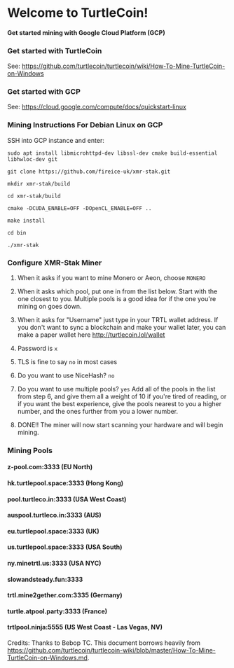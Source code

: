 # Welcome to TurtleCoin! 
#### Get started mining with Google Cloud Platform (GCP)




### Get started with TurtleCoin
See:  https://github.com/turtlecoin/turtlecoin/wiki/How-To-Mine-TurtleCoin-on-Windows


### Get started with GCP
See:  https://cloud.google.com/compute/docs/quickstart-linux


###  Mining Instructions For Debian Linux on GCP
SSH into GCP instance and enter:

`sudo apt install libmicrohttpd-dev libssl-dev cmake build-essential libhwloc-dev git`

`git clone https://github.com/fireice-uk/xmr-stak.git`

`mkdir xmr-stak/build`

`cd xmr-stak/build`

`cmake -DCUDA_ENABLE=OFF -DOpenCL_ENABLE=OFF ..`

`make install`

`cd bin`

`./xmr-stak`


### Configure XMR-Stak Miner

1. When it asks if you want to mine Monero or Aeon, choose `MONERO`

2. When it asks which pool, put one in from the list below.  Start with the one closest to you.  Multiple pools is a good idea for if the one you're mining on goes down.

3.  When it asks for "Username" just type in your TRTL wallet address. If you don't want to sync a blockchain and make your wallet later, you can make a paper wallet here http://turtlecoin.lol/wallet

4. Password is `x`

5. TLS is fine to say `no` in most cases

6. Do you want to use NiceHash? `no`

7. Do you want to use multiple pools? `yes`
Add all of the pools in the list from step 6, and give them all a weight of 10 if you're tired of reading, or if you want the best experience, give the pools nearest to you a higher number, and the ones further from you a lower number.

8. DONE!! The miner will now start scanning your hardware and will begin mining.


### Mining Pools
#### z-pool.com:3333 (EU North)

#### hk.turtlepool.space:3333 (Hong Kong)

#### pool.turtleco.in:3333  (USA West Coast)

#### auspool.turtleco.in:3333 (AUS)

#### eu.turtlepool.space:3333 (UK)

#### us.turtlepool.space:3333 (USA South)

#### ny.minetrtl.us:3333 (USA NYC)

#### slowandsteady.fun:3333

#### trtl.mine2gether.com:3335 (Germany)

#### turtle.atpool.party:3333 (France)

#### trtlpool.ninja:5555 (US West Coast - Las Vegas, NV)
 

Credits: Thanks to Bebop TC.  This document borrows heavily from https://github.com/turtlecoin/turtlecoin-wiki/blob/master/How-To-Mine-TurtleCoin-on-Windows.md. 
